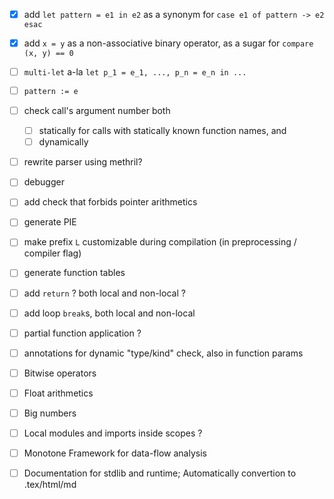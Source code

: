 - [x] add `let pattern = e1 in e2` as a synonym for `case e1 of pattern -> e2 esac`
- [x] add `x = y` as a non-associative binary operator, as a sugar for `compare (x, y) == 0`
- [ ] `multi-let` a-la `let p_1 = e_1, ..., p_n = e_n in ...`
- [ ] `pattern := e`
- [ ] check call's argument number both 
    - [ ] statically for calls with statically known function names, and 
    - [ ] dynamically
- [ ] rewrite parser using methril?
- [ ] debugger
- [ ] add check that forbids pointer arithmetics
- [ ] generate PIE
- [ ] make prefix `L` customizable during compilation (in preprocessing / compiler flag)
- [ ] generate function tables
- [ ] add `return` ? both local and non-local ?
- [ ] add loop `break`s, both local and non-local
- [ ] partial function application ?
- [ ] annotations for dynamic "type/kind" check, also in function params 
- [ ] Bitwise operators
- [ ] Float arithmetics
- [ ] Big numbers
- [ ] Local modules and imports inside scopes ?
- [ ] Monotone Framework for data-flow analysis
- [ ] Documentation for stdlib and runtime; Automatically convertion to .tex/html/md

